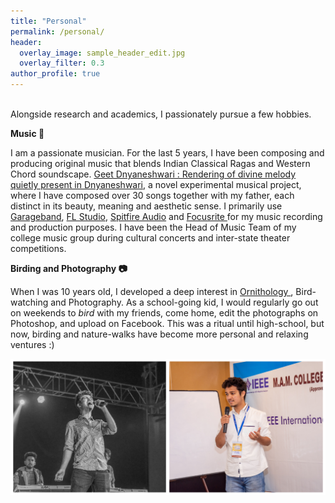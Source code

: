 ```yaml
---
title: "Personal"
permalink: /personal/
header:
  overlay_image: sample_header_edit.jpg
  overlay_filter: 0.3
author_profile: true
---
```

<br>
Alongside research and academics, I passionately pursue a few hobbies.
<br>

<b> Music :musical_note: </b>

I am a passionate musician. For the last 5 years, I have been composing and producing original music that blends Indian Classical Ragas and Western Chord soundscape. 
<a href="https://sites.google.com/view/geetdnyaneshwari"> Geet Dnyaneshwari : Rendering of divine melody quietly present in Dnyaneshwari</a>, a novel experimental musical project, 
where I have composed over 30 songs together with my father, each distinct in its beauty, meaning and aesthetic sense. 
I primarily use <a href = "https://www.apple.com/in/mac/garageband/">Garageband</a>, <a href = "https://www.image-line.com/flstudio/">FL Studio</a>,
<a href = "https://www.spitfireaudio.com/labs/">Spitfire Audio</a> and <a href = "https://focusrite.com/en"> Focusrite </a> for my music recording and production purposes. I have been the Head of Music Team of my college music group during cultural concerts and inter-state theater competitions. 
<br>

<b> Birding and Photography :camera: </b>

When I was 10 years old, I developed a deep interest in <a href = "https://en.wikipedia.org/wiki/Ornithology"> Ornithology </a>, Bird-watching and Photography. As a school-going kid, I would regularly go out on weekends to <i>bird</i> with my friends, come home, edit the photographs on Photoshop, and upload on Facebook. This was a ritual until high-school, but now, birding and nature-walks have become more personal and relaxing ventures :)
<br>

<img src = "/images/Github Club.jpg">
